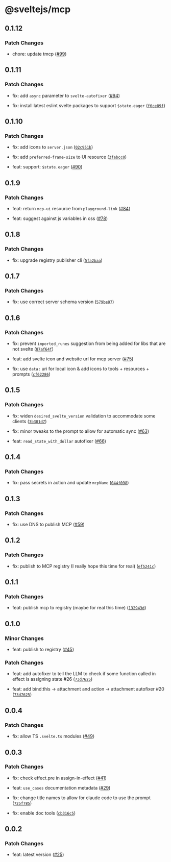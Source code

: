# @sveltejs/mcp

## 0.1.12

### Patch Changes

- chore: update tmcp ([#99](https://github.com/sveltejs/mcp/pull/99))

## 0.1.11

### Patch Changes

- fix: add `async` parameter to `svelte-autofixer` ([#94](https://github.com/sveltejs/mcp/pull/94))

- fix: install latest eslint svelte packages to support `$state.eager` ([`f6ce89f`](https://github.com/sveltejs/mcp/commit/f6ce89ff34faabc3d746a350ea347298ecfed2ec))

## 0.1.10

### Patch Changes

- fix: add icons to `server.json` ([`02c951b`](https://github.com/sveltejs/mcp/commit/02c951baa86ac8103ffc158a202c06cfe6b15c01))

- fix: add `preferred-frame-size` to UI resource ([`3fabcc0`](https://github.com/sveltejs/mcp/commit/3fabcc0f9bfee916c0deb9c2ffa931ed2168af2d))

- feat: support: `$state.eager` ([#90](https://github.com/sveltejs/mcp/pull/90))

## 0.1.9

### Patch Changes

- feat: return `mcp-ui` resource from `playground-link` ([#84](https://github.com/sveltejs/mcp/pull/84))

- feat: suggest against js variables in css ([#78](https://github.com/sveltejs/mcp/pull/78))

## 0.1.8

### Patch Changes

- fix: upgrade registry publisher cli ([`5fa2baa`](https://github.com/sveltejs/mcp/commit/5fa2baa27009f01e0e4e91cee7984b81a81c1c29))

## 0.1.7

### Patch Changes

- fix: use correct server schema version ([`579be87`](https://github.com/sveltejs/mcp/commit/579be877fa9f87f7f173450ca5bc918824d68282))

## 0.1.6

### Patch Changes

- fix: prevent `imported_runes` suggestion from being added for libs that are not svelte ([`87af64f`](https://github.com/sveltejs/mcp/commit/87af64f4bc6d07b75640eb987a33655654363997))

- feat: add svelte icon and website url for mcp server ([#75](https://github.com/sveltejs/mcp/pull/75))

- fix: use `data:` uri for local icon & add icons to tools + resources + prompts ([`cf62286`](https://github.com/sveltejs/mcp/commit/cf622869129382a97ad059bb1389f115907adc8e))

## 0.1.5

### Patch Changes

- fix: widen `desired_svelte_version` validation to accommodate some clients ([`3b301d7`](https://github.com/sveltejs/mcp/commit/3b301d7d9c2f49758023408f505bc4ca79caaff4))

- fix: minor tweaks to the prompt to allow for automatic sync ([#63](https://github.com/sveltejs/mcp/pull/63))

- feat: `read_state_with_dollar` autofixer ([#66](https://github.com/sveltejs/mcp/pull/66))

## 0.1.4

### Patch Changes

- fix: pass secrets in action and update `mcpName` ([`044f098`](https://github.com/sveltejs/mcp/commit/044f0988b935fff39911a861a648dfb276f5831a))

## 0.1.3

### Patch Changes

- fix: use DNS to publish MCP ([#59](https://github.com/sveltejs/mcp/pull/59))

## 0.1.2

### Patch Changes

- fix: publish to MCP registry (I really hope this time for real) ([`ef5241c`](https://github.com/sveltejs/mcp/commit/ef5241cbc204ad8bb84bde27db7c9d0a08280245))

## 0.1.1

### Patch Changes

- feat: publish mcp to registry (maybe for real this time) ([`132943d`](https://github.com/sveltejs/mcp/commit/132943db3b04dbbd322d08926c0880c990a61f5f))

## 0.1.0

### Minor Changes

- feat: publish to registry ([#45](https://github.com/sveltejs/mcp/pull/45))

### Patch Changes

- feat: add autofixer to tell the LLM to check if some function called in effect is assigning state #26 ([`73d7625`](https://github.com/sveltejs/mcp/commit/73d7625b3ca6a812ba91883ea668d80ff1e7c703))

- feat: add bind:this -> attachment and action -> attachment autofixer #20 ([`73d7625`](https://github.com/sveltejs/mcp/commit/73d7625b3ca6a812ba91883ea668d80ff1e7c703))

## 0.0.4

### Patch Changes

- fix: allow TS `.svelte.ts` modules ([#49](https://github.com/sveltejs/mcp/pull/49))

## 0.0.3

### Patch Changes

- fix: check effect.pre in assign-in-effect ([#41](https://github.com/sveltejs/mcp/pull/41))

- feat: `use_cases` documentation metadata ([#29](https://github.com/sveltejs/mcp/pull/29))

- fix: change title names to allow for claude code to use the prompt ([`725f785`](https://github.com/sveltejs/mcp/commit/725f785766d04e9ed810a7c3f6bcfdb2e2b8234c))

- fix: enable doc tools ([`cb316c5`](https://github.com/sveltejs/mcp/commit/cb316c5b3ebc712946969d2d57236d159e796d58))

## 0.0.2

### Patch Changes

- feat: latest version ([#25](https://github.com/sveltejs/mcp/pull/25))

